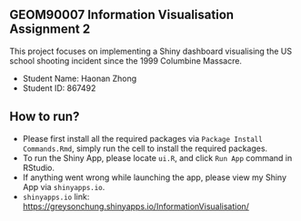 ## GEOM90007 Information Visualisation Assignment 2

This project focuses on implementing a Shiny dashboard visualising the US school shooting incident since the 1999 Columbine Massacre.

-   Student Name: Haonan Zhong
-   Student ID: 867492

## How to run?

-   Please first install all the required packages via `Package Install Commands.Rmd`, simply run the cell to install the required packages.
-   To run the Shiny App, please locate `ui.R`, and click `Run App` command in RStudio.
-   If anything went wrong while launching the app, please view my Shiny App via `shinyapps.io`.
-   `shinyapps.io` link: <https://greysonchung.shinyapps.io/InformationVisualisation/>
